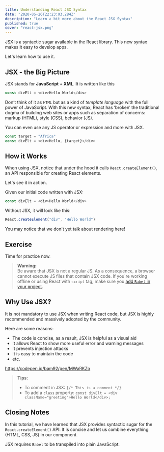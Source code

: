```yaml
---
title: Understanding React JSX Syntax
date: "2020-06-26T22:23:03.284Z"
description: "Learn a bit more about the React JSX Syntax"
published: true
cover: "react-jsx.png"
---
```


JSX is a syntactic sugar available in the React library. This new syntax makes it easy to develop apps.

Let's learn how to use it.

## JSX - the Big Picture

JSX stands for **JavaScript + XML**. It is written like this

```js
const divElt = <div>Hello World</div>
```

Don’t think of it as `HTML` but as a kind of _template language_ with the full power of JavaScript.
With this new syntax, React has ‘broken’ the traditional dogma of building web sites or apps such as separation of concerns: markup (HTML), style (CSS), behavior (JS).

You can even use any JS operator or expression and more with JSX.

```js
const target = "Africa"
const divElt = <div>Hello, {target}</div>
```

## How it Works

When using JSX, notice that under the hood it calls `React.createElement()`, an API responsible for creating React elements.

Let's see it in action.

Given our initial code written with JSX:

```js
const divElt = <div>Hello World</div>
```

Without JSX, it will look like this:

```js
React.createElement("div", "Hello World")
```

You may notice that we don't yet talk about rendering here!

## Exercise

Time for practice now.

> **Warning:**<br>Be aware that JSX is not a regular JS. As a consequence, a browser cannot execute JS files that contain JSX code. If you're working offline or using React with `script` tag, make sure you [add `Babel` in your project](use-reactjs-codepen).

## Why Use JSX?

It is not mandatory to use JSX when writing React code, but JSX is highly recommended and massively adopted by the community.

Here are some reasons:

- The code is concise, as a result, JSX is helpful as a visual aid
- It allows React to show more useful error and warning messages
- It prevents injection attacks
- It is easy to maintain the code
- etc.

https://codepen.io/bam92/pen/MWaRKZo

> **Tips:**
>
> - To comment in JSX: `{/* This is a comment */}`
> - To add a `class` property: `const divElt = <div className="greeting">Hello World</div>;`

## Closing Notes

In this tutorial, we have learned that JSX provides syntactic sugar for the `React.createElement()` API. It is concise and let us combine everything (HTML, CSS, JS) in our component.

JSX requires `Babel` to be transpiled into plain JavaScript.
